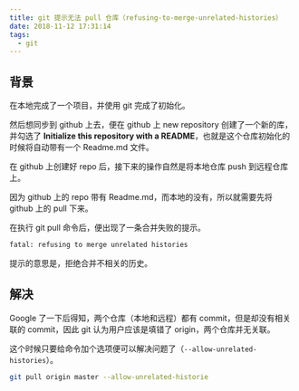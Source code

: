 ```yaml
---
title: git 提示无法 pull 仓库（refusing-to-merge-unrelated-histories）
date: 2018-11-12 17:31:14
tags: 
  - git
---
```


## 背景

在本地完成了一个项目，并使用 git 完成了初始化。

然后想同步到 github 上去，便在 github 上 new repository 创建了一个新的库，并勾选了 __Initialize this repository with a README__，也就是这个仓库初始化的时候将自动带有一个 Readme.md 文件。

在 github 上创建好 repo 后，接下来的操作自然是将本地仓库 push 到远程仓库上。

因为 github 上的 repo 带有 Readme.md，而本地的没有，所以就需要先将 github 上的 pull 下来。

在执行 git pull 命令后，便出现了一条合并失败的提示。

```bash
fatal: refusing to merge unrelated histories
```

提示的意思是，拒绝合并不相关的历史。

## 解决

Google 了一下后得知，两个仓库（本地和远程）都有 commit，但是却没有相关联的 commit，因此 git 认为用户应该是填错了 origin，两个仓库并无关联。

这个时候只要给命令加个选项便可以解决问题了（<code>--allow-unrelated-histories</code>）。

```bash
git pull origin master --allow-unrelated-historie
```